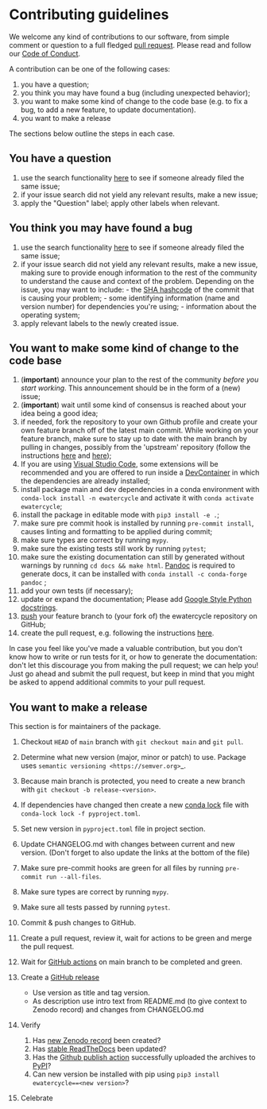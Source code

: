 # Contributing guidelines

We welcome any kind of contributions to our software, from simple
comment or question to a full fledged [pull
request](https://help.github.com/articles/about-pull-requests/). Please
read and follow our [Code of Conduct](CODE_OF_CONDUCT.md).

A contribution can be one of the following cases:

1. you have a question;
2. you think you may have found a bug (including unexpected behavior);
3. you want to make some kind of change to the code base (e.g. to fix a
    bug, to add a new feature, to update documentation).
4. you want to make a release

The sections below outline the steps in each case.

## You have a question

1. use the search functionality
    [here](https://github.com/eWaterCycle/ewatercycle/issues) to see if
    someone already filed the same issue;
2. if your issue search did not yield any relevant results, make a new
    issue;
3. apply the \"Question\" label; apply other labels when relevant.

## You think you may have found a bug

1. use the search functionality
    [here](https://github.com/eWaterCycle/ewatercycle/issues) to see if
    someone already filed the same issue;
2. if your issue search did not yield any relevant results, make a new
    issue, making sure to provide enough information to the rest of the
    community to understand the cause and context of the problem.
    Depending on the issue, you may want to include: - the [SHA
    hashcode](https://help.github.com/articles/autolinked-references-and-urls/#commit-shas)
    of the commit that is causing your problem; - some identifying
    information (name and version number) for dependencies you\'re
    using; - information about the operating system;
3. apply relevant labels to the newly created issue.

## You want to make some kind of change to the code base

1. (**important**) announce your plan to the rest of the community
    *before you start working*. This announcement should be in the form
    of a (new) issue;
1. (**important**) wait until some kind of consensus is reached about
    your idea being a good idea;
1. if needed, fork the repository to your own Github profile and create
    your own feature branch off of the latest main commit. While working
    on your feature branch, make sure to stay up to date with the main
    branch by pulling in changes, possibly from the \'upstream\'
    repository (follow the instructions
    [here](https://help.github.com/articles/configuring-a-remote-for-a-fork/)
    and [here](https://help.github.com/articles/syncing-a-fork/));
1. If you are using [Visual Studio Code](https://code.visualstudio.com), some extensions will be recommended and you are offered to run inside a [DevContainer](https://containers.dev) in which the dependencies are already installed;
1. install package main and dev dependencies in a conda environment with
    `conda-lock install -n ewatercycle` and activate it with `conda activate ewatercycle`;
1. install the package in editable mode with
    `pip3 install -e .`;
1. make sure pre commit hook is installed by running `pre-commit install`, causes linting and formatting to be applied during commit;
1. make sure types are correct by running ``mypy``.
1. make sure the existing tests still work by running `pytest`;
1. make sure the existing documentation can still by generated without
    warnings by running `cd docs && make html`. [Pandoc](https://pandoc.org/) is required to generate docs, it can be installed with ``conda install -c conda-forge pandoc`` ;
1. add your own tests (if necessary);
1. update or expand the documentation; Please add [Google Style Python
    docstrings](https://google.github.io/styleguide/pyguide.html#38-comments-and-docstrings).
1. [push](http://rogerdudler.github.io/git-guide/) your feature branch
    to (your fork of) the ewatercycle repository on GitHub;
1. create the pull request, e.g. following the instructions
    [here](https://help.github.com/articles/creating-a-pull-request/).

In case you feel like you\'ve made a valuable contribution, but you
don\'t know how to write or run tests for it, or how to generate the
documentation: don\'t let this discourage you from making the pull
request; we can help you! Just go ahead and submit the pull request, but
keep in mind that you might be asked to append additional commits to
your pull request.

## You want to make a release

This section is for maintainers of the package.

1. Checkout ``HEAD`` of ``main`` branch with ``git checkout main`` and ``git pull``.
1. Determine what new version (major, minor or patch) to use. Package uses `semantic versioning <https://semver.org>`_.
1. Because main branch is protected, you need to create a new branch with ``git checkout -b release-<version>``.
1. If dependencies have changed then create a new [conda lock](https://conda.github.io/conda-lock/) file with ``conda-lock lock -f pyproject.toml``.
1. Set new version in ``pyproject.toml`` file in project section.
1. Update CHANGELOG.md with changes between current and new version. (Don't forget to also update the links at the bottom of the file)
1. Make sure pre-commit hooks are green for all files by running ``pre-commit run --all-files``.
1. Make sure types are correct by running ``mypy``.
1. Make sure all tests passed by running ``pytest``.
1. Commit & push changes to GitHub.
1. Create a pull request, review it, wait for actions to be green and merge the pull request.
1. Wait for [GitHub
    actions](https://github.com/eWaterCycle/ewatercycle/actions?query=branch%3Amain+)
    on main branch to be completed and green.
1. Create a [GitHub release](https://github.com/eWaterCycle/ewatercycle/releases/new)

    - Use version as title and tag version.
    - As description use intro text from README.md (to give context to
        Zenodo record) and changes from CHANGELOG.md

1. Verify

    1. Has [new Zenodo
        record](https://zenodo.org/search?page=1&size=20&q=ewatercycle)
        been created?
    1. Has [stable
        ReadTheDocs](https://ewatercycle.readthedocs.io/en/stable/) been
        updated?
    1. Has the [Github publish action](https://github.com/eWaterCycle/ewatercycle/actions/workflows/python-publish.yml)
        successfully uploaded the archives to [PyPI](https://pypi.org/project/ewatercycle/)?
    1. Can new version be installed with pip using
        `pip3 install ewatercycle==<new version>`?

1. Celebrate
